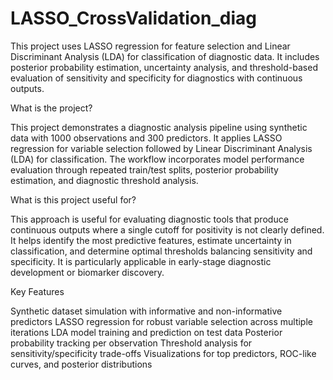 # LASSO_CrossValidation_diag
This project uses LASSO regression for feature selection and Linear Discriminant Analysis (LDA) for classification of diagnostic data. It includes posterior probability estimation, uncertainty analysis, and threshold-based evaluation of sensitivity and specificity for diagnostics with continuous outputs.

What is the project?

This project demonstrates a diagnostic analysis pipeline using synthetic data with 1000 observations and 300 predictors. It applies LASSO regression for variable selection followed by Linear Discriminant Analysis (LDA) for classification. The workflow incorporates model performance evaluation through repeated train/test splits, posterior probability estimation, and diagnostic threshold analysis.

What is this project useful for?

This approach is useful for evaluating diagnostic tools that produce continuous outputs where a single cutoff for positivity is not clearly defined. It helps identify the most predictive features, estimate uncertainty in classification, and determine optimal thresholds balancing sensitivity and specificity. It is particularly applicable in early-stage diagnostic development or biomarker discovery.

Key Features

Synthetic dataset simulation with informative and non-informative predictors
LASSO regression for robust variable selection across multiple iterations
LDA model training and prediction on test data
Posterior probability tracking per observation
Threshold analysis for sensitivity/specificity trade-offs
Visualizations for top predictors, ROC-like curves, and posterior distributions
